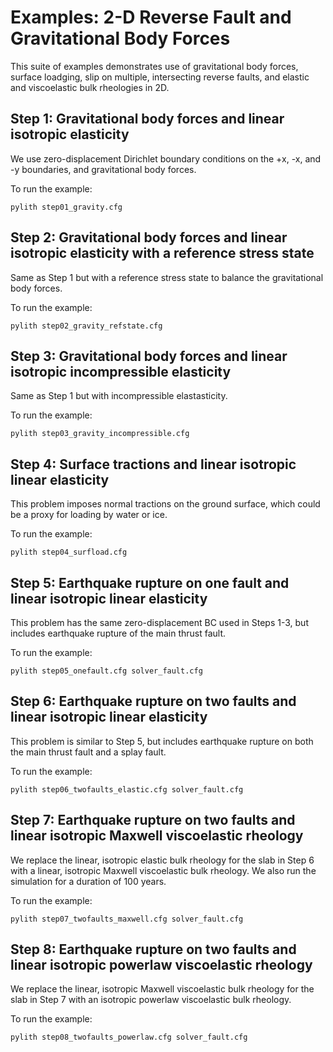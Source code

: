 # Examples: 2-D Reverse Fault and Gravitational Body Forces

This suite of examples demonstrates use of gravitational body forces, surface
loadging, slip on multiple, intersecting reverse faults, and elastic and viscoelastic
bulk rheologies in 2D.

## Step 1: Gravitational body forces and linear isotropic elasticity

We use zero-displacement Dirichlet boundary conditions on the +x, -x, and -y
boundaries, and gravitational body forces.

To run the example:
```
pylith step01_gravity.cfg
```

## Step 2: Gravitational body forces and linear isotropic elasticity with a reference stress state

Same as Step 1 but with a reference stress state to balance the gravitational body forces.

To run the example:
```
pylith step02_gravity_refstate.cfg
```

## Step 3: Gravitational body forces and linear isotropic incompressible elasticity

Same as Step 1 but with incompressible elastasticity.

To run the example:
```
pylith step03_gravity_incompressible.cfg
```

## Step 4: Surface tractions and linear isotropic linear elasticity

This problem imposes normal tractions on the ground surface, which could
be a proxy for loading by water or ice.

To run the example:
```
pylith step04_surfload.cfg
```

## Step 5: Earthquake rupture on one fault and linear isotropic linear elasticity

This problem has the same zero-displacement BC used in Steps 1-3, but
includes earthquake rupture of the main thrust fault.

To run the example:
```
pylith step05_onefault.cfg solver_fault.cfg
```

## Step 6: Earthquake rupture on two faults and linear isotropic linear elasticity

This problem is similar to Step 5, but includes earthquake rupture on both
the main thrust fault and a splay fault.

To run the example:
```
pylith step06_twofaults_elastic.cfg solver_fault.cfg
```

## Step 7: Earthquake rupture on two faults and linear isotropic Maxwell viscoelastic rheology

We replace the linear, isotropic elastic bulk rheology for the slab in Step 6 with a linear, isotropic Maxwell viscoelastic bulk rheology. We also run the simulation for a duration of 100 years.

To run the example:
```
pylith step07_twofaults_maxwell.cfg solver_fault.cfg
```

## Step 8: Earthquake rupture on two faults and linear isotropic powerlaw viscoelastic rheology

We replace the linear, isotropic Maxwell viscoelastic bulk rheology for the slab in Step 7 with an isotropic powerlaw viscoelastic bulk rheology.

To run the example:
```
pylith step08_twofaults_powerlaw.cfg solver_fault.cfg
```
